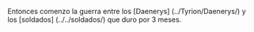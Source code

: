 Entonces comenzo la guerra entre los [Daenerys] (../Tyrion/Daenerys/) y los [soldados] (../../soldados/) que duro por 3 meses.
